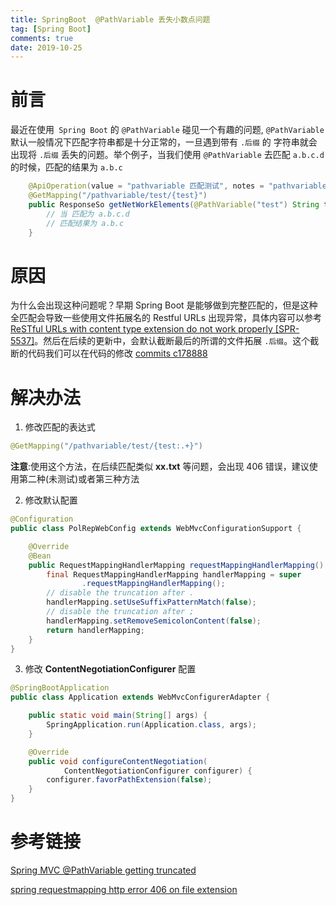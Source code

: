 ```yaml
---
title: SpringBoot  @PathVariable 丢失小数点问题
tag: [Spring Boot]
comments: true
date: 2019-10-25
---
```


# 前言

最近在使用` Spring Boot` 的 `@PathVariable` 碰见一个有趣的问题, `@PathVariable`  默认一般情况下匹配字符串都是十分正常的，一旦遇到带有 `.后缀`  的 字符串就会出现将 `.后缀` 丢失的问题。举个例子，当我们使用 `@PathVariable`   去匹配 `a.b.c.d`  的时候，匹配的结果为 `a.b.c`


```java
    @ApiOperation(value = "pathvariable 匹配测试", notes = "pathvariable 匹配测试")
    @GetMapping("/pathvariable/test/{test}")
    public ResponseSo getNetWorkElements(@PathVariable("test") String test) {
        // 当 匹配为 a.b.c.d 
        // 匹配结果为 a.b.c
    }
```

# 原因

为什么会出现这种问题呢？早期 Spring Boot 是能够做到完整匹配的，但是这种全匹配会导致一些使用文件拓展名的 Restful URLs 出现异常，具体内容可以参考 [ReSTful URLs with content type extension do not work properly [SPR-5537]](https://github.com/spring-projects/spring-framework/issues/10208)。然后在后续的更新中，会默认截断最后的所谓的文件拓展 `.后缀`。这个截断的代码我们可以在代码的修改 [commits c178888](https://github.com/spring-projects/spring-framework/commit/c178888efd6db95ac62a4044bdfeac1b36be2d5b)


# 解决办法

1. 修改匹配的表达式

```java
@GetMapping("/pathvariable/test/{test:.+}")
```

**注意**:使用这个方法，在后续匹配类似 **xx.txt** 等问题，会出现 406 错误，建议使用第二种(未测试)或者第三种方法

2. 修改默认配置

```java
@Configuration
public class PolRepWebConfig extends WebMvcConfigurationSupport {

    @Override
    @Bean
    public RequestMappingHandlerMapping requestMappingHandlerMapping() {
        final RequestMappingHandlerMapping handlerMapping = super
                .requestMappingHandlerMapping();
        // disable the truncation after .
        handlerMapping.setUseSuffixPatternMatch(false);
        // disable the truncation after ;
        handlerMapping.setRemoveSemicolonContent(false);
        return handlerMapping;
    }
}
```
3. 修改 **ContentNegotiationConfigurer** 配置

```java
@SpringBootApplication
public class Application extends WebMvcConfigurerAdapter {

    public static void main(String[] args) {
        SpringApplication.run(Application.class, args);
    }

    @Override
    public void configureContentNegotiation(
            ContentNegotiationConfigurer configurer) {
        configurer.favorPathExtension(false);
    }
}
```

# 参考链接

[Spring MVC @PathVariable getting truncated](https://stackoverflow.com/questions/3526523/spring-mvc-pathvariable-getting-truncated)

[spring requestmapping http error 406 on file extension](https://stackoverflow.com/a/28149037/9319791)